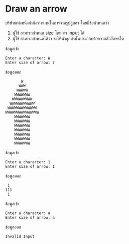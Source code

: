 # Draw an arrow

บริษัทแห่งหนึ่งกำลังวางแผนในการวาดรูปลูกศร โดยมีข้อกำหนดว่า
1. ผู้ใช้ สามารถกำหนด size โดยการ input ได้
2. ผู้ใช้ สามารถกำหนดได้ว่า จะให้ตัวลูกศรนั้นประกอบด้วยจากตัวอักษรใด

ข้อมูลเข้า
```
Enter a character: W
Enter size of arrow: 7
```
ข้อนูลออก
```
       W
      WWW
     WWWWW
    WWWWWWW
   WWWWWWWWW
  WWWWWWWWWWW
 WWWWWWWWWWWWW
WWWWWWWWWWWWWWW
    WWWWWWW
    WWWWWWW
    WWWWWWW
    WWWWWWW
    WWWWWWW
    WWWWWWW
    WWWWWWW

```

ข้อมูลเข้า
```
Enter a character: 1
Enter size of arrow: 1
```
ข้อนูลออก
```
 1
111
 1

```

ข้อมูลเข้า
```
Enter a character: a
Enter size of arrow: a
```
ข้อมูลออก
```
Invalid Input
```